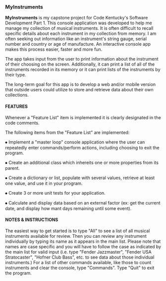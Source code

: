 ### MyInstruments

**MyInstruments** is my capstone project for Code Kentucky's Software Development Part 1. 
This console application was developed to help me manage my collection of musical instruments. 
It is often difficult to recall specific details about each instrument in my collection from memory. 
I am often seeking out information like an instrument's string gauge, serial number and country or age of manufacture. 
An interactive console app makes this process easier, faster and more fun.

The app takes input from the user to print information about the instrument of their choosing on the screen. 
Additionally, it can print a list of all of the instruments recorded in its memory or it can print lists of the instruments by their type.

The long-term goal for this app is to develop a web and/or mobile version that outside users could utilize to store and retrieve data about their own collections.


#### FEATURES
Whenever a "Feature List" item is implemented it is clearly designated in the code comments.

The following items from the "Feature List" are implemented:

⦁	Implement a "master loop" console application where the user can repeatedly enter commands/perform actions, including choosing to exit the program.

⦁	Create an additional class which inhereits one or more properties from its parent.

⦁	Create a dictionary or list, populate with several values, retrieve at least one value, and use it in your program.

⦁	Create 3 or more unit tests for your application.

⦁	Calculate and display data based on an external factor (ex: get the current date, and display how mant days remaining until some event).


#### NOTES & INSTRUCTIONS
The easiest way to get started is to type "All" to see a list of all musical instruments available for review. 
Then you can review any instrument individually by typing its name as it appears in the main list. 
Please note that names are case specific and you will have to follow the case as indicated by the main list for valid input (i.e. type "Fender Jazzmaster", "Fender USA Stratocaster", "Hofner Club Bass", etc. to see data about those individual instruments.)
For a list of other commands available, like those to count instruments and clear the console, type "Commands". Type "Quit" to exit the program.
